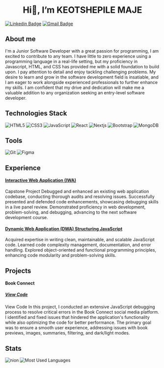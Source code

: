 <h1 align='center'>Hi👋, I’m KEOTSHEPILE MAJE</h1>

[![Linkedin Badge](https://img.shields.io/badge/-KeotshepileMaje-blue?style=flat-square&logo=Linkedin&logoColor=white&link=https://www.linkedin.com/in/keotshepile-maje/)](https://www.linkedin.com/in/keotshepile-maje/)
[![Gmail Badge](https://img.shields.io/badge/-Keotshepilemaje@gmail.com-c14438?style=flat-square&logo=Gmail&logoColor=white&link=mailto:Keotshepilemaje@gmail.com)](mailto:Keotshepilemaje@gmail.com)

##  About me

I'm a Junior Software Developer with a great passion for programming, I am excited to contribute to any team. I have little to zero experience using a programming language in a real-life setting, but my proficiency in Javascript, HTML, and CSS has provided me with a solid foundation to build upon. I pay attention to detail and enjoy tackling challenging problems. My desire to learn and grow in the software development field is insatiable, and I am eager to work alongside experienced professionals to further enhance my skills. I am confident that my drive and dedication will make me a valuable addition to any organization seeking an entry-level software developer.

## Technologies Stack
![HTML5](https://img.shields.io/badge/-HTML5-E34F26?style=flat-square&logo=html5&logoColor=white)
![CSS3](https://img.shields.io/badge/-CSS3-1572B6?style=flat-square&logo=css3)
![JavaScript](https://img.shields.io/badge/-JavaScript-black?style=flat-square&logo=javascript)
![React](https://img.shields.io/badge/-React-black?style=flat-square&logo=react)
![Nextjs](https://img.shields.io/badge/-Nextjs-black?style=flat-square&logo=nextjs)
![Bootstrap](https://img.shields.io/badge/-Bootstrap-563D7C?style=flat-square&logo=bootstrap)
![MongoDB](https://img.shields.io/badge/-MongoDB-black?style=flat-square&logo=mongodb)

## Tools

![Git](	https://img.shields.io/badge/Git-red?&style=flat-the-badge&logo=git&logoColor=white)
![Figma](	https://img.shields.io/badge/Figma-purple?&style=flat-the-badge&logo=figma&logoColor=white)

## Experience 

#### [Interactive Web Application (IWA)](https://github.com/KeotshepileMaje/KEOMAJ871_Benjamin_KeotshepileMaje_IWA)

Capstone Project Debugged and enhanced an existing web application codebase, conducting thorough audits and resolving issues. Successfully presented and defended code enhancements, showcasing debugging skills in a live panel review. Demonstrated proficiency in web development, problem-solving, and debugging, advancing to the next software development course. 

#### [Dynamic Web Application (DWA) Structuring JavaScript](https://github.com/KeotshepileMaje/KEOMAJ871_BCL2302_Benjamin_2B_KeotshepileMaje_DWA)

Acquired expertise in writing clean, maintainable, and scalable JavaScript code. Learned code complexity management, documentation, and error handling. Explored object-oriented and functional programming principles, enhancing code modularity and problem-solving skills.

## Projects

#### Book Connect 
##### [View Code](https://github.com/KeotshepileMaje/book-connect-main)
View Code
In this project, I conducted an extensive JavaScript debugging process to resolve critical errors in the Book Connect social media platform. I identified and fixed issues that hindered the application's functionality while also optimizing the code for better performance. The primary goal was to ensure a smooth user experience, addressing issues with book previews, images, summaries, filtering, and dark/light modes. 


## Stats

![nion](https://github-readme-stats.vercel.app/api?username=keotshepilemaje&show_icons=true&locale=en) ![Most Used Languages](https://github-readme-stats.vercel.app/api/top-langs?username=keotshepilemaje&show_icons=true&locale=en&layout=compact)

